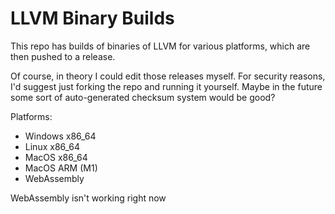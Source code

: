 # LLVM Binary Builds

This repo has builds of binaries of LLVM for various platforms, which are then pushed to a release.

Of course, in theory I could edit those releases myself. For security reasons, I'd suggest just forking the
repo and running it yourself. Maybe in the future some sort of auto-generated checksum system would be good?

Platforms:

- Windows x86_64
- Linux x86_64
- MacOS x86_64
- MacOS ARM (M1)
- WebAssembly

WebAssembly isn't working right now
